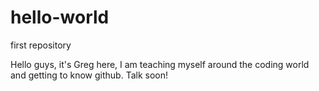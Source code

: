 # hello-world
first repository

Hello guys, it's Greg here, I am teaching myself around the coding world and getting to know github. Talk soon! 
